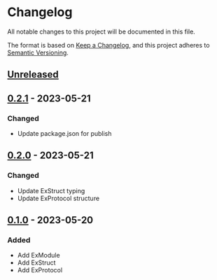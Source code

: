 # Changelog

All notable changes to this project will be documented in this file.

The format is based on [Keep a Changelog](https://keepachangelog.com/en/1.0.0/),
and this project adheres to [Semantic Versioning](https://semver.org/spec/v2.0.0.html).

## [Unreleased]

## [0.2.1] - 2023-05-21

### Changed

- Update package.json for publish

## [0.2.0] - 2023-05-21

### Changed

- Update ExStruct typing
- Update ExProtocol structure

## [0.1.0] - 2023-05-20

### Added

- Add ExModule
- Add ExStruct
- Add ExProtocol

[unreleased]: https://github.com/sankaku-deltalab/ex-module/compare/0.2.1...HEAD
[0.2.1]: https://github.com/sankaku-deltalab/ex-module/compare/0.2.0...0.2.1
[0.2.0]: https://github.com/sankaku-deltalab/ex-module/compare/0.1.0...0.2.0
[0.1.0]: https://github.com/sankaku-deltalab/ex-module/releases/tag/0.1.0
